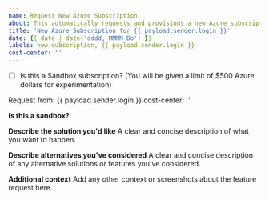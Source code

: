 ```yaml
---
name: Request New Azure Subscription
about: This automatically requests and provisions a new Azure subscription.
title: 'New Azure Subscription for {{ payload.sender.login }}'
date: {{ date | date('dddd, MMMM Do') }}
labels: new-subscription, {{ payload.sender.login }}
cost-center: ''
---
```

- [ ] Is this a Sandbox subscription? (You will be given a limit of $500 Azure dollars for experimentation)

Request from: {{ payload.sender.login }}
cost-center: ''

**Is this a sandbox?**

**Describe the solution you'd like**
A clear and concise description of what you want to happen.

**Describe alternatives you've considered**
A clear and concise description of any alternative solutions or features you've considered.

**Additional context**
Add any other context or screenshots about the feature request here.
